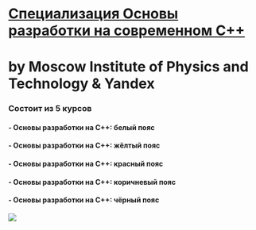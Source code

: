 # [Специализация Основы разработки на современном C++](https://www.coursera.org/specializations/c-plus-plus-modern-development/)
# by Moscow  Institute of Physics and Technology & Yandex

### Состоит из 5 курсов

#### - Основы разработки на C++: белый пояс
#### - Основы разработки на C++: жёлтый пояс
#### - Основы разработки на C++: красный пояс
#### - Основы разработки на C++: коричневый пояс
#### - Основы разработки на C++: чёрный пояс

<p>
    <a href="https://www.coursera.org/specializations/c-plus-plus-modern-development/">
        <img src="https://github.com/VulpesCorsac/Coursera-Modern-C-plus-plus-development/blob/master/Logo.jpg">
    </a>
</p>
